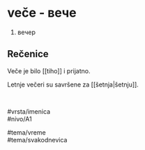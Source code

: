 # veče - вече

1. вечер

## Rečenice

Veče je bilo [[tiho]] i prijatno.

Letnje večeri su savršene za [[šetnja|šetnju]].

<br>

#vrsta/imenica  
#nivo/A1  

#tema/vreme  
#tema/svakodnevica  
